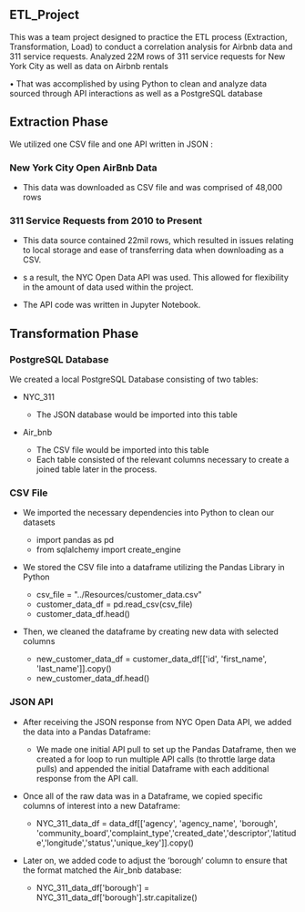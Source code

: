 ## ETL_Project

This was a team project designed to practice the ETL process (Extraction, Transformation, Load) to conduct a correlation analysis for Airbnb data and 311 service requests. Analyzed 22M rows of 311 service requests for New York City as well as data on Airbnb rentals 
	
•	That was accomplished by using Python to clean and analyze data sourced through API interactions as well as a PostgreSQL database 


## Extraction Phase

We utilized one CSV file and one API written in JSON :

### New York City Open AirBnb Data 
* This data was downloaded as CSV file and was comprised of  48,000 rows

### 311 Service Requests from 2010 to Present

* This data source contained 22mil rows, which resulted in issues relating to  local storage and ease of transferring data when downloading as a CSV.   

* s a result, the NYC Open Data API was used. This allowed for flexibility in the amount of  data used within the project.

* The API code was written in  Jupyter Notebook.


## Transformation Phase

### PostgreSQL Database

We created a local PostgreSQL Database consisting of two tables:

* NYC_311
	* The JSON database would be imported into this table

* Air_bnb
	* The CSV file would be imported into this table
	* Each table consisted of the relevant columns necessary to create a joined table later in the process.

### CSV File

* We imported the necessary dependencies into Python to clean our datasets
	* import pandas as pd
	* from sqlalchemy import create_engine
	
* We stored the CSV file into a dataframe utilizing the Pandas Library in Python
	* csv_file = "../Resources/customer_data.csv"
	* customer_data_df = pd.read_csv(csv_file)
	* customer_data_df.head()
	
* Then, we cleaned the dataframe by creating new data with selected columns
	* new_customer_data_df = customer_data_df[['id', 'first_name', 'last_name']].copy()
	* new_customer_data_df.head()
	
### JSON API

* After receiving the JSON response from NYC Open Data API, we added the data into a Pandas Dataframe:
	* We made one initial API pull to set up the Pandas Dataframe, then we created a for loop to run multiple API calls (to throttle large data pulls) and appended the initial Dataframe with each additional response from the API call. 
	
* Once all of the raw data was in a Dataframe, we copied specific columns of interest into a new Dataframe:
	* NYC_311_data_df = data_df[['agency', 'agency_name', 'borough', 'community_board','complaint_type','created_date','descriptor','latitude','longitude','status','unique_key']].copy()
	
* Later on, we added code to adjust the ‘borough’ column to ensure that the format matched the Air_bnb database:
	* NYC_311_data_df['borough'] = NYC_311_data_df['borough'].str.capitalize()

